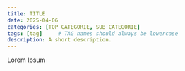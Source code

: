 ```yaml
---
title: TITLE
date: 2025-04-06
categories: [TOP_CATEGORIE, SUB_CATEGORIE]
tags: [tag]     # TAG names should always be lowercase
description: A short description.
---
```


Lorem Ipsum